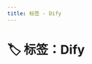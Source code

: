 ```yaml
---
title: 标签 - Dify
---
```


<script setup>
const posts = [
  {
    "title": "MCP 学习笔记",
    "date": "2025-07-21",
    "description": "记录 MCP 的学习笔记",
    "tags": [
      "Dify",
      "MCP"
    ],
    "series": "",
    "link": "/posts/2025/2025072101/"
  },
  {
    "title": "Dify 平台配置 https",
    "date": "2025-07-04",
    "description": "记录如何配置 Dify 平台的 https",
    "tags": [
      "Dify",
      "https"
    ],
    "series": "",
    "link": "/posts/2025/2025070401/"
  },
  {
    "title": "在 Ubuntu 上部署 Dify 平台",
    "date": "2025-07-03",
    "description": "记录在 Ubuntu 上部署 Dify 平台的过程",
    "tags": [
      "Ubuntu",
      "Dify"
    ],
    "series": "",
    "link": "/posts/2025/2025070301/"
  }
]
</script>

# 🏷️ 标签：Dify


<PostCard
  v-for="post in posts"
  :key="post.link"
  v-bind="post"
/>